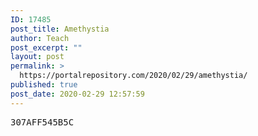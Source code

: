```yaml
---
ID: 17485
post_title: Amethystia
author: Teach
post_excerpt: ""
layout: post
permalink: >
  https://portalrepository.com/2020/02/29/amethystia/
published: true
post_date: 2020-02-29 12:57:59
---
```

<pre>307AFF545B5C</pre>